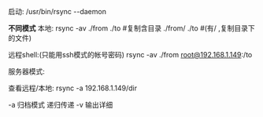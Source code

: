 启动: /usr/bin/rsync --daemon

**不同模式**
本地:
rsync -av ./from ./to  #复制含目录
./from/ ./to  #(有/ ,复制目录下的文件)

远程shell:(只能用ssh模式的帐号密码)
rsync -av ./from root@192.168.1.149:/to


服务器模式:




查看远程/本地:
rsync -a 192.168.1.149/dir



-a 归档模式 递归传递
-v 输出详细

